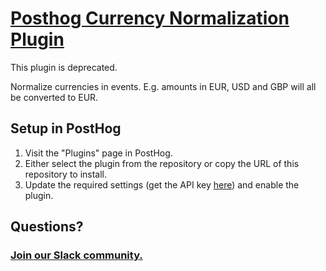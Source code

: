 # [Posthog Currency Normalization Plugin](https://posthog.com/plugins/currency-normalization)

This plugin is deprecated.

Normalize currencies in events. E.g. amounts in EUR, USD and GBP will all be converted to EUR.

## Setup in PostHog

1. Visit the "Plugins" page in PostHog.
2. Either select the plugin from the repository or copy the URL of this repository to install.
3. Update the required settings (get the API key [here](https://openexchangerates.org/)) and enable the plugin.

## Questions?

### [Join our Slack community.](https://join.slack.com/t/posthogusers/shared_invite/enQtOTY0MzU5NjAwMDY3LTc2MWQ0OTZlNjhkODk3ZDI3NDVjMDE1YjgxY2I4ZjI4MzJhZmVmNjJkN2NmMGJmMzc2N2U3Yjc3ZjI5NGFlZDQ)
